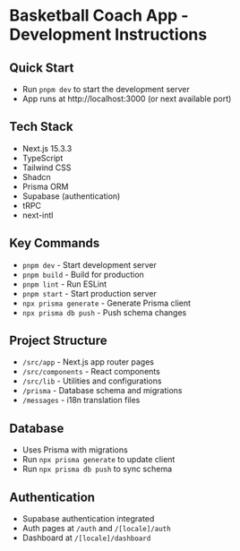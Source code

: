 # Basketball Coach App - Development Instructions

## Quick Start

- Run `pnpm dev` to start the development server
- App runs at http://localhost:3000 (or next available port)

## Tech Stack

- Next.js 15.3.3
- TypeScript
- Tailwind CSS
- Shadcn
- Prisma ORM
- Supabase (authentication)
- tRPC
- next-intl

## Key Commands

- `pnpm dev` - Start development server
- `pnpm build` - Build for production
- `pnpm lint` - Run ESLint
- `pnpm start` - Start production server
- `npx prisma generate` - Generate Prisma client
- `npx prisma db push` - Push schema changes

## Project Structure

- `/src/app` - Next.js app router pages
- `/src/components` - React components
- `/src/lib` - Utilities and configurations
- `/prisma` - Database schema and migrations
- `/messages` - i18n translation files

## Database

- Uses Prisma with migrations
- Run `npx prisma generate` to update client
- Run `npx prisma db push` to sync schema

## Authentication

- Supabase authentication integrated
- Auth pages at `/auth` and `/[locale]/auth`
- Dashboard at `/[locale]/dashboard`

